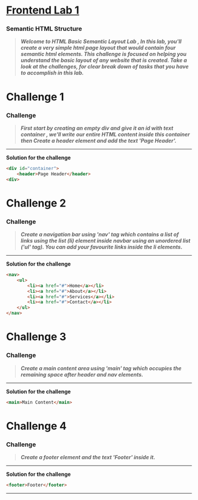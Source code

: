 # [Frontend Lab 1](https://codedamn.com/problem/WsP0htQRj3T8pGWNmTiXQ?challengeList=100-days-of-frontend)

### **Semantic HTML Structure**

> **_Welcome to HTML Basic Semantic Layout Lab , In this lab, you'll create a very simple html page layout that would contain four semantic html elements.
> This challenge is focused on helping you understand the basic layout of any website that is created. Take a look at the challenges, for clear break down of tasks
> that you have to accomplish in this lab._**

# Challenge 1

### **Challenge**

> **_First start by creating an empty div and give it an id with text container , we'll write our entire HTML content inside this container then Create a header element and add the text 'Page Header'._**

---

**Solution for the challenge**

```html
<div id="container">
    <header>Page Header</header>
<div>
```


# Challenge 2 

### **Challenge**

> **_Create a navigation bar using 'nav' tag which contains a list of links using the list (li) element inside navbar using an unordered list ('ul' tag). You can add your favourite links inside the li elements._**

---

**Solution for the challenge**

```html
<nav>
	<ul>
		<li><a href="#">Home</a></li>
		<li><a href="#">About</a></li>
		<li><a href="#">Services</a></li>
		<li><a href="#">Contact</a></li>
	</ul>
</nav>
```

# Challenge 3

### **Challenge**

> **_Create a main content area using 'main' tag which occupies the remaining space after header and nav elements._**

---

**Solution for the challenge**

```html
<main>Main Content</main>
```

# Challenge 4

### **Challenge**

> **_Create a footer element and the text 'Footer' inside it._**

---

**Solution for the challenge**

```html
<footer>Footer</footer>
```

---





